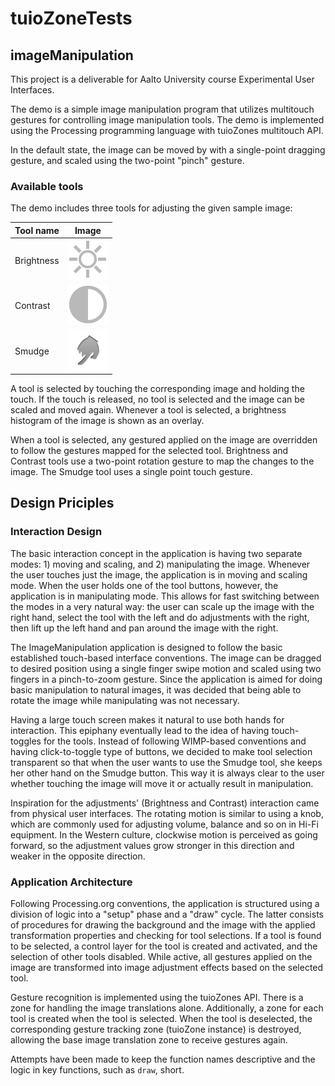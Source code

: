 tuioZoneTests
=============

imageManipulation
-----------------
This project is a deliverable for Aalto University course Experimental User Interfaces.

The demo is a simple image manipulation program that utilizes multitouch gestures for controlling image manipulation tools. The demo is implemented using the Processing programming language with tuioZones multitouch API.

In the default state, the image can be moved by with a single-point dragging gesture, and scaled using the two-point "pinch" gesture.

### Available tools

The demo includes three tools for adjusting the given sample image:

| Tool name      | Image |
| -------------- | ----- |
| Brightness     | ![brightness](imageManipulation/brightness.png)|
| Contrast       | ![contrast](imageManipulation/contrast.png)|
| Smudge         | ![smudge](imageManipulation/smudge.png)|

A tool is selected by touching the corresponding image and holding the touch. If the touch is released, no tool is selected and the image can be scaled and moved again. Whenever a tool is selected, a brightness histogram of the image is shown as an overlay.

When a tool is selected, any gestured applied on the image are overridden to follow the gestures mapped for the selected tool. Brightness and Contrast tools use a two-point rotation gesture to map the changes to the image. The Smudge tool uses a single point touch gesture.

Design Priciples
----------------

### Interaction Design

The basic interaction concept in the application is having two separate modes: 1) moving and scaling, and 2) manipulating the image. Whenever the user touches just the image, the application is in moving and scaling mode. When the user holds one of the tool buttons, however, the application is in manipulating mode. This allows for fast switching between the modes in a very natural way: the user can scale up the image with the right hand, select the tool with the left and do adjustments with the right, then lift up the left hand and pan around the image with the right.

The ImageManipulation application is designed to follow the basic established touch-based interface conventions. The image can be dragged to desired position using a single finger swipe motion and scaled using two fingers in a pinch-to-zoom gesture. Since the application is aimed for doing basic manipulation to natural images, it was decided that being able to rotate the image while manipulating was not necessary.

Having a large touch screen makes it natural to use both hands for interaction. This epiphany eventually lead to the idea of having touch-toggles for the tools. Instead of following WIMP-based conventions and having click-to-toggle type of buttons, we decided to make tool selection transparent so that when the user wants to use the Smudge tool, she keeps her other hand on the Smudge button. This way it is always clear to the user whether touching the image will move it or actually result in manipulation.

Inspiration for the adjustments' (Brightness and Contrast) interaction came from physical user interfaces. The rotating motion is similar to using a knob, which are commonly used for adjusting volume, balance and so on in Hi-Fi equipment. In the Western culture, clockwise motion is perceived as going forward, so the adjustment values grow stronger in this direction and weaker in the opposite direction. 


### Application Architecture

Following Processing.org conventions, the application is structured using a division of logic into a "setup" phase and a "draw" cycle. The latter consists of procedures for drawing the background and the image with the applied transformation properties and checking for tool selections. If a tool is found to be selected, a control layer for the tool is created and activated, and the selection of other tools disabled. While active, all gestures applied on the image are transformed into image adjustment effects based on the selected tool. 

Gesture recognition is implemented using the tuioZones API. There is a zone for handling the image translations alone. Additionally, a zone for each tool is created when the tool is selected. When the tool is deselected, the corresponding gesture tracking zone (tuioZone instance) is destroyed, allowing the base image translation zone to receive gestures again. 

Attempts have been made to keep the function names descriptive and the logic in key functions, such as `draw`, short.
